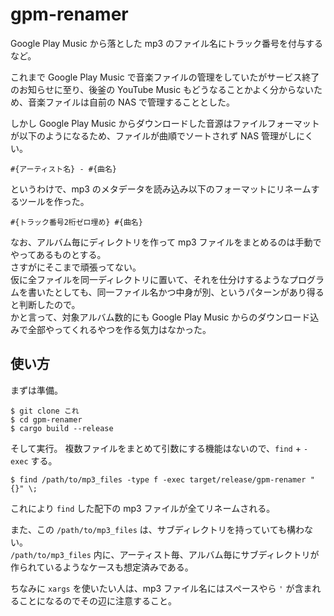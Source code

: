 # gpm-renamer
Google Play Music から落とした mp3 のファイル名にトラック番号を付与するなど。

これまで Google Play Music で音楽ファイルの管理をしていたがサービス終了のお知らせに至り、後釜の YouTube Music もどうなることかよく分からないため、音楽ファイルは自前の NAS で管理することとした。

しかし Google Play Music からダウンロードした音源はファイルフォーマットが以下のようになるため、ファイルが曲順でソートされず NAS 管理がしにくい。

```
#{アーティスト名} - #{曲名}
```

というわけで、mp3 のメタデータを読み込み以下のフォーマットにリネームするツールを作った。

```
#{トラック番号2桁ゼロ埋め} #{曲名}
```

なお、アルバム毎にディレクトリを作って mp3 ファイルをまとめるのは手動でやってあるものとする。  
さすがにそこまで頑張ってない。  
仮に全ファイルを同一ディレクトリに置いて、それを仕分けするようなプログラムを書いたとしても、同一ファイル名かつ中身が別、というパターンがあり得ると判断したので。  
かと言って、対象アルバム数的にも Google Play Music からのダウンロード込みで全部やってくれるやつを作る気力はなかった。

## 使い方

まずは準備。

```
$ git clone これ
$ cd gpm-renamer
$ cargo build --release
```

そして実行。
複数ファイルをまとめて引数にする機能はないので、`find` + `-exec` する。

```
$ find /path/to/mp3_files -type f -exec target/release/gpm-renamer "{}" \;
```

これにより `find` した配下の mp3 ファイルが全てリネームされる。

また、この `/path/to/mp3_files` は、サブディレクトリを持っていても構わない。  
`/path/to/mp3_files` 内に、アーティスト毎、アルバム毎にサブディレクトリが作られているようなケースも想定済みである。

ちなみに `xargs` を使いたい人は、mp3 ファイル名にはスペースやら `'` が含まれることになるのでその辺に注意すること。
